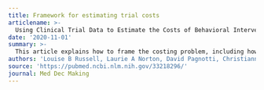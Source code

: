 ```yaml
---
title: Framework for estimating trial costs
articlename: >-
  Using Clinical Trial Data to Estimate the Costs of Behavioral Interventions for Potential Adopters: A Guide for Trialists 
date: '2020-11-01'
summary: >-
  This article explains how to frame the costing problem, including how to think about costs associated with the control group, and describes methods for collecting data on individual costs: specifications for costing a technology platform that supports the specialized functions required, how to set up a time log to collect data on the time staff spend on implementation, and issues in getting data on device, overhead, and financial incentive costs.
authors: 'Louise B Russell, Laurie A Norton, David Pagnotti, Christianne Sevinc, Sophia Anderson, Darra Finnerty Bigelow, Lauren G Iannotte, Michael Josephs, Ryan McGilloway, Iwan Barankay, Mary E Putt, Peter P Reese, David A Asch, Lee R Goldberg, Shivan J Mehta, Monique S Tanna, Andrea B Troxel, Kevin G Volpp'
source: 'https://pubmed.ncbi.nlm.nih.gov/33218296/'
journal: Med Dec Making
---
```


